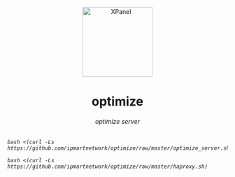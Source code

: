 <p align="center">
<picture>
<img width="160" height="160"  alt="XPanel" src="https://github.com/iPmartNetwork/iPmart-SSH/blob/main/images/logo.png">
</picture>
  </p> 
<p align="center">
<h1 align="center"/>optimize</h1>
<h6 align="center"> optimize server  <h6>
</p>



```
bash <(curl -Ls https://github.com/ipmartnetwork/optimize/raw/master/optimize_server.sh)

```


```
bash <(curl -Ls https://github.com/ipmartnetwork/optimize/raw/master/haproxy.sh)

```
